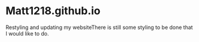 # Matt1218.github.io

Restyling and updating my websiteThere is still some styling to be done that I would like to do.
